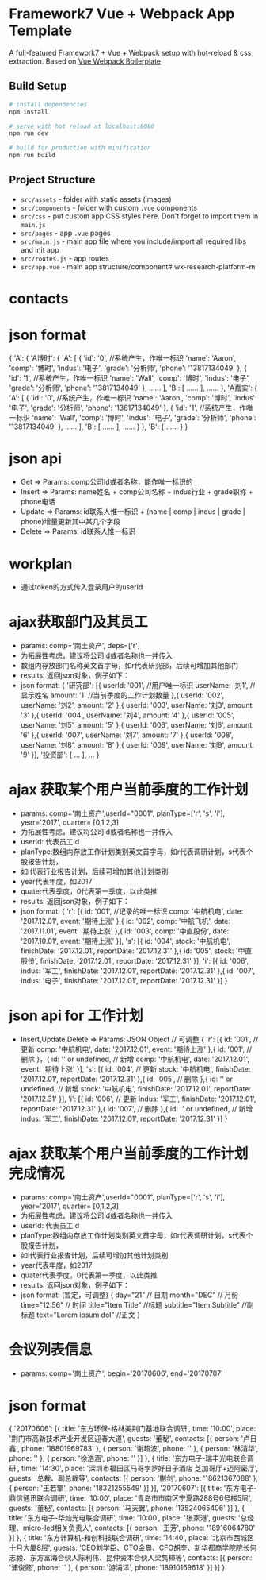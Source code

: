 # Framework7 Vue + Webpack App Template

A full-featured Framework7 + Vue + Webpack setup with hot-reload & css extraction. Based on [Vue Webpack Boilerplate](https://github.com/vuejs-templates/webpack)

## Build Setup

``` bash
# install dependencies
npm install

# serve with hot reload at localhost:8080
npm run dev

# build for production with minification
npm run build
```

## Project Structure

* `src/assets` - folder with static assets (images)
* `src/components` - folder with custom `.vue` components
* `src/css` - put custom app CSS styles here. Don't forget to import them in `main.js`
* `src/pages` - app `.vue` pages
* `src/main.js` - main app file where you include/import all required libs and init app
* `src/routes.js` - app routes
* `src/app.vue` - main app structure/component# wx-research-platform-m

# contacts
# json format
{
  'A': {
    'A博时': {
      'A': [
        {
          'id': '0', //系统产生，作唯一标识
          'name': 'Aaron',
          'comp': '博时',
          'indus': '电子',
          'grade': '分析师',
          'phone': '13817134049'
        },
        {
          'id': '1', //系统产生，作唯一标识
          'name': 'Wall',
          'comp': '博时',
          'indus': '电子',
          'grade': '分析师',
          'phone': '13817134049'
        },
        ......
      ],
      'B': [
      ......
      ],
      ......
    },
    'A嘉实': {
      'A': [
        {
          'id': '0', //系统产生，作唯一标识
          'name': 'Aaron',
          'comp': '博时',
          'indus': '电子',
          'grade': '分析师',
          'phone': '13817134049'
        },
        {
          'id': '1', //系统产生，作唯一标识
          'name': 'Wall',
          'comp': '博时',
          'indus': '电子',
          'grade': '分析师',
          'phone': '13817134049'
        },
        ......
      ],
      'B': [
      ......
      ],
      ......
    }
  },
  'B': {
    ......
  }
}
# json api
* Get => Params: comp公司Id或者名称，能作唯一标识的
* Insert => Params: name姓名 + comp公司名称 + indus行业 + grade职称 + phone电话
* Update => Params: id联系人惟一标识 + (name | comp | indus | grade | phone)增量更新其中某几个字段
* Delete => Params: id联系人惟一标识

# workplan
* 通过token的方式传入登录用户的userId
# ajax获取部门及其员工
* params: comp='南土资产', deps=['r']
* 为拓展性考虑，建议将公司Id或者名称也一并传入
* 数组内存放部门名称英文首字母，如r代表研究部，后续可增加其他部门
* results: 返回json对象，例子如下：
* json format:
  {
    '研究部': [{
      userId: '001', //用户唯一标识
      userName: '刘1', //显示姓名
      amount: '1' //当前季度的工作计划数量
    },{
      userId: '002',
      userName: '刘2',
      amount: '2'
    },{
      userId: '003',
      userName: '刘3',
      amount: '3'
    },{
      userId: '004',
      userName: '刘4',
      amount: '4'
    },{
      userId: '005',
      userName: '刘5',
      amount: '5'
    },{
      userId: '006',
      userName: '刘6',
      amount: '6'
    },{
      userId: '007',
      userName: '刘7',
      amount: '7'
    },{
      userId: '008',
      userName: '刘8',
      amount: '8'
    },{
      userId: '009',
      userName: '刘9',
      amount: '9'
    }],
    '投资部': [
    ...
    ],
    ...
  }
# ajax 获取某个用户当前季度的工作计划
* params: comp='南土资产',userId="0001", planType=['r', 's', 'i'], year='2017', quarter= [0,1,2,3]
* 为拓展性考虑，建议将公司Id或者名称也一并传入
* userId: 代表员工Id
* planType:数组内存放工作计划类别英文首字母，如r代表调研计划，s代表个股报告计划，
* 如i代表行业报告计划，后续可增加其他计划类别
* year代表年度，如2017
* quater代表季度，0代表第一季度，以此类推
* results: 返回json对象，例子如下：
* json format:
{
  'r': [{
    id: '001', //记录的唯一标识
    comp: '中航机电',
    date: '2017.12.01',
    event: '期待上涨'
  },{
    id: '002',
    comp: '中航飞机',
    date: '2017.11.01',
    event: '期待上涨'
  },{
    id: '003',
    comp: '中直股份',
    date: '2017.10.01',
    event: '期待上涨'
  }],
  's': [{
    id: '004',
    stock: '中航机电',
    finishDate: '2017.12.01',
    reportDate: '2017.12.31'
  },{
    id: '005',
    stock: '中直股份',
    finishDate: '2017.12.01',
    reportDate: '2017.12.31'
  }],
  'i': [{
    id: '006',
    indus: '军工',
    finishDate: '2017.12.01',
    reportDate: '2017.12.31'
  },{
    id: '007',
    indus: '电子',
    finishDate: '2017.12.01',
    reportDate: '2017.12.31'
  }]
}
# json api for 工作计划
* Insert,Update,Delete => Params: JSON Object  // 可调整
{
  'r': [{
    id: '001', // 更新
    comp: '中航机电',
    date: '2017.12.01',
    event: '期待上涨'
  },{
    id: '001', // 删除
  }，{
    id: '' or undefined, // 新增
    comp: '中航机电',
    date: '2017.12.01',
    event: '期待上涨'
  }],
  's': [{
    id: '004', // 更新
    stock: '中航机电',
    finishDate: '2017.12.01',
    reportDate: '2017.12.31'
  },{
    id: '005', // 删除
  },{
    id: '' or undefined, // 新增
    stock: '中航机电',
    finishDate: '2017.12.01',
    reportDate: '2017.12.31'
  }],
  'i': [{
    id: '006', // 更新
    indus: '军工',
    finishDate: '2017.12.01',
    reportDate: '2017.12.31'
  },{
    id: '007', // 删除
  },{
    id: '' or undefined, // 新增
    indus: '军工',
    finishDate: '2017.12.01',
    reportDate: '2017.12.31'
  }]
}

# ajax 获取某个用户当前季度的工作计划完成情况
* params: comp='南土资产',userId="0001", planType=['r', 's', 'i'], year='2017', quarter= [0,1,2,3]
* 为拓展性考虑，建议将公司Id或者名称也一并传入
* userId: 代表员工Id
* planType:数组内存放工作计划类别英文首字母，如r代表调研计划，s代表个股报告计划，
* 如i代表行业报告计划，后续可增加其他计划类别
* year代表年度，如2017
* quater代表季度，0代表第一季度，以此类推
* results: 返回json对象，例子如下：
* json format: (暂定，可调整)
{
  day="21" // 日期
  month="DEC" // 月份
  time="12:56" // 时间
  title="Item Title" //标题
  subtitle="Item Subtitle" //副标题
  text="Lorem ipsum dol" //正文
}

# 会议列表信息
* params: comp='南土资产', begin='20170606', end='20170707'
# json format
{
  '20170606': [{
    title: '东方环保-格林美荆门基地联合调研',
    time: '10:00',
    place: '荆门市高新技术产业开发区迎春大道',
    guests: '董秘',
    contacts: [{
      person: '卢日鑫',
      phone: '18801969783'
    }, {
      person: '谢超波',
      phone: ''
    }, {
      person: '林清华',
      phone: ''
    }, {
      person: '徐浩涵',
      phone: ''
    }]
  }, {
    title: '东方电子-瑞丰光电联合调研',
    time: '14:30',
    place: '深圳市福田区马哥孛罗好日子酒店 芝加哥厅+迈阿密厅',
    guests: '总裁、副总裁等',
    contacts: [{
      person: '蒯剑',
      phone: '18621367088'
    }, {
      person: '王若擎',
      phone: '18321255549'
    }]
  }],
  '20170607': [{
    title: '东方电子-鼎信通讯联合调研',
    time: '10:00',
    place: '青岛市市南区宁夏路288号6号楼5层',
    guests: '董秘',
    contacts: [{
      person: '马天翼',
      phone: '13524065406'
    }]
  }, {
    title: '东方电子-华灿光电联合调研',
    time: '10:00',
    place: '张家港',
    guests: '总经理、micro-led相关负责人',
    contacts: [{
      person: '王芳',
      phone: '18916064780'
    }]
  }, {
    title: '东方计算机-和创科技联合调研',
    time: '14:40',
    place: '北京市西城区十月大厦8层',
    guests: 'CEO刘学臣、CTO金晨、CFO胡奎、新华都商学院院长何志毅、东方富海合伙人陈利伟、昆仲资本合伙人梁隽樟等',
    contacts: [{
      person: '浦俊懿',
      phone: ''
    }, {
      person: '游涓洋',
      phone: '18910169618'
    }]
  }]
}
